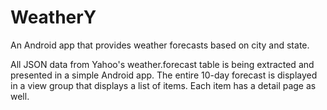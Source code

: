 # WeatherY
An Android app that provides weather forecasts based on city and state.

All JSON data from Yahoo's weather.forecast table is being extracted and presented in a simple Android app. The entire 10-day forecast is displayed in a view group that displays a list of items. Each item has a detail page as well.
